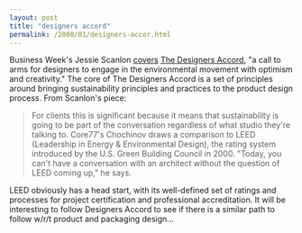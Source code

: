 ```yaml
---
layout: post
title: "designers accord"
permalink: /2008/01/designers-accor.html
---
```


Business Week's Jessie Scanlon [covers](http://www.businessweek.com/innovate/content/jan2008/id20080118_434274.htm) [The Designers Accord](http://www.designersaccord.org/), "a call to arms for designers to engage in the environmental movement with optimism and creativity." The core of The Designers Accord is a set of principles around bringing sustainability principles and practices to the product design process. From Scanlon's piece:

> For clients this is significant because it means that sustainability is going to be part of the conversation regardless of what studio they're talking to. Core77's Chochinov draws a comparison to LEED (Leadership in Energy & Environmental Design), the rating system introduced by the U.S. Green Building Council in 2000. "Today, you can't have a conversation with an architect without the question of LEED coming up," he says.

LEED obviously has a head start, with its well-defined set of ratings and processes for project certification and professional accreditation. It will be interesting to follow Designers Accord to see if there is a similar path to follow w/r/t product and packaging design...